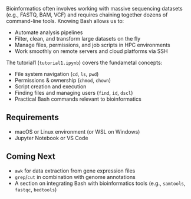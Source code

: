 Bioinformatics often involves working with massive sequencing datasets (e.g., FASTQ, BAM, VCF) and requires chaining together dozens of command-line tools. Knowing Bash allows us to:

- Automate analysis pipelines
- Filter, clean, and transform large datasets on the fly
- Manage files, permissions, and job scripts in HPC environments
- Work smoothly on remote servers and cloud platforms via SSH

The tutorial1  (`tutorial1.ipynb`) covers the fundametal concepts:

-  File system navigation (`cd`, `ls`, `pwd`)
-  Permissions & ownership (`chmod`, `chown`)
-  Script creation and execution
-  Finding files and managing users (`find`, `id`, `dscl`)
-  Practical Bash commands relevant to bioinformatics 

## Requirements

- macOS or Linux environment (or WSL on Windows)
- Jupyter Notebook or VS Code

## Coming Next
-  `awk` for data extraction from gene expression files
-  `grep`/`cut` in combination with genome annotations
-  A section on integrating Bash with bioinformatics tools (e.g., `samtools`, `fastqc`, `bedtools`)
